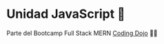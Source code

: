 # Unidad JavaScript 📃
Parte del Bootcamp Full Stack MERN [Coding Dojo](https://www.codingdojo.la/) 🥷🏽

